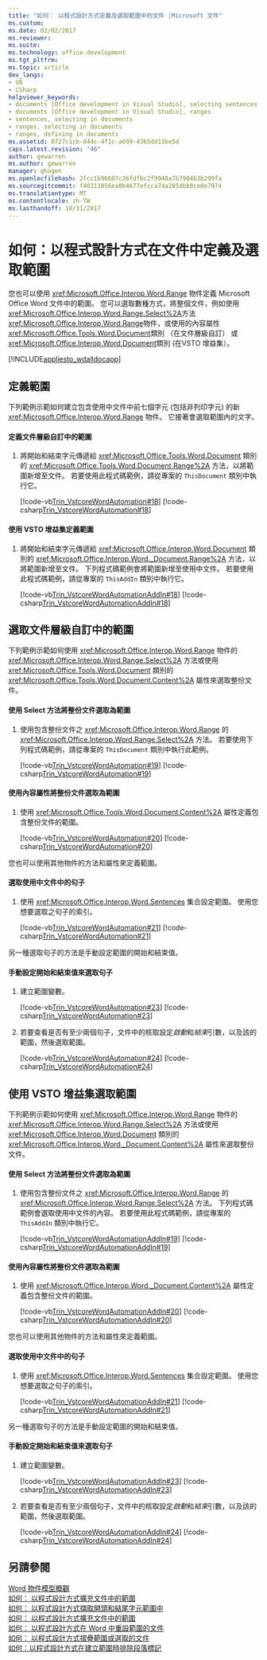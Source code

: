 ```yaml
---
title: "如何： 以程式設計方式定義及選取範圍中的文件 |Microsoft 文件"
ms.custom: 
ms.date: 02/02/2017
ms.reviewer: 
ms.suite: 
ms.technology: office-development
ms.tgt_pltfrm: 
ms.topic: article
dev_langs:
- VB
- CSharp
helpviewer_keywords:
- documents [Office development in Visual Studio], selecting sentences
- documents [Office development in Visual Studio], ranges
- sentences, selecting in documents
- ranges, selecting in documents
- ranges, defining in documents
ms.assetid: 0727c1cb-d44c-4f1c-a699-4365dd13be5d
caps.latest.revision: "46"
author: gewarren
ms.author: gewarren
manager: ghogen
ms.openlocfilehash: 2fcc1b96607c36fdfbc2f9940a7b7984b3b299fa
ms.sourcegitcommit: f40311056ea0b4677efcca74a285dbb0ce0e7974
ms.translationtype: MT
ms.contentlocale: zh-TW
ms.lasthandoff: 10/31/2017
---
```

# <a name="how-to-programmatically-define-and-select-ranges-in-documents"></a>如何：以程式設計方式在文件中定義及選取範圍
  您也可以使用 <xref:Microsoft.Office.Interop.Word.Range> 物件定義 Microsoft Office Word 文件中的範圍。 您可以選取數種方式，將整個文件，例如使用<xref:Microsoft.Office.Interop.Word.Range.Select%2A>方法<xref:Microsoft.Office.Interop.Word.Range>物件，或使用的內容屬性<xref:Microsoft.Office.Tools.Word.Document>類別 （在文件層級自訂） 或<xref:Microsoft.Office.Interop.Word.Document>類別 (在VSTO 增益集）。  
  
 [!INCLUDE[appliesto_wdalldocapp](../vsto/includes/appliesto-wdalldocapp-md.md)]  
  
## <a name="defining-a-range"></a>定義範圍  
 下列範例示範如何建立包含使用中文件中前七個字元 (包括非列印字元) 的新 <xref:Microsoft.Office.Interop.Word.Range> 物件。 它接著會選取範圍內的文字。  
  
#### <a name="to-define-a-range-in-a-document-level-customization"></a>定義文件層級自訂中的範圍  
  
1.  將開始和結束字元傳遞給 <xref:Microsoft.Office.Tools.Word.Document> 類別的 <xref:Microsoft.Office.Tools.Word.Document.Range%2A> 方法，以將範圍新增至文件。 若要使用此程式碼範例，請從專案的 `ThisDocument` 類別中執行它。  
  
     [!code-vb[Trin_VstcoreWordAutomation#18](../vsto/codesnippet/VisualBasic/Trin_VstcoreWordAutomationVB/ThisDocument.vb#18)]
     [!code-csharp[Trin_VstcoreWordAutomation#18](../vsto/codesnippet/CSharp/Trin_VstcoreWordAutomationCS/ThisDocument.cs#18)]  
  
#### <a name="to-define-a-range-by-using-a-vsto-add-in"></a>使用 VSTO 增益集定義範圍  
  
1.  將開始和結束字元傳遞給 <xref:Microsoft.Office.Interop.Word.Document> 類別的 <xref:Microsoft.Office.Interop.Word._Document.Range%2A> 方法，以將範圍新增至文件。 下列程式碼範例會將範圍新增至使用中文件。 若要使用此程式碼範例，請從專案的 `ThisAddIn` 類別中執行它。  
  
     [!code-vb[Trin_VstcoreWordAutomationAddIn#18](../vsto/codesnippet/VisualBasic/Trin_VstcoreWordAutomationAddIn/ThisAddIn.vb#18)]
     [!code-csharp[Trin_VstcoreWordAutomationAddIn#18](../vsto/codesnippet/CSharp/Trin_VstcoreWordAutomationAddIn/ThisAddIn.cs#18)]  
  
## <a name="selecting-a-range-in-a-document-level-customization"></a>選取文件層級自訂中的範圍  
 下列範例示範如何使用 <xref:Microsoft.Office.Interop.Word.Range> 物件的 <xref:Microsoft.Office.Interop.Word.Range.Select%2A> 方法或使用 <xref:Microsoft.Office.Tools.Word.Document> 類別的 <xref:Microsoft.Office.Tools.Word.Document.Content%2A> 屬性來選取整份文件。  
  
#### <a name="to-select-the-entire-document-as-a-range-by-using-the-select-method"></a>使用 Select 方法將整份文件選取為範圍  
  
1.  使用包含整份文件之 <xref:Microsoft.Office.Interop.Word.Range> 的 <xref:Microsoft.Office.Interop.Word.Range.Select%2A> 方法。 若要使用下列程式碼範例，請從專案的 `ThisDocument` 類別中執行此範例。  
  
     [!code-vb[Trin_VstcoreWordAutomation#19](../vsto/codesnippet/VisualBasic/Trin_VstcoreWordAutomationVB/ThisDocument.vb#19)]
     [!code-csharp[Trin_VstcoreWordAutomation#19](../vsto/codesnippet/CSharp/Trin_VstcoreWordAutomationCS/ThisDocument.cs#19)]  
  
#### <a name="to-select-the-entire-document-as-a-range-by-using-the-content-property"></a>使用內容屬性將整份文件選取為範圍  
  
1.  使用 <xref:Microsoft.Office.Tools.Word.Document.Content%2A> 屬性定義包含整份文件的範圍。  
  
     [!code-vb[Trin_VstcoreWordAutomation#20](../vsto/codesnippet/VisualBasic/Trin_VstcoreWordAutomationVB/ThisDocument.vb#20)]
     [!code-csharp[Trin_VstcoreWordAutomation#20](../vsto/codesnippet/CSharp/Trin_VstcoreWordAutomationCS/ThisDocument.cs#20)]  
  
 您也可以使用其他物件的方法和屬性來定義範圍。  
  
#### <a name="to-select-a-sentence-in-the-active-document"></a>選取使用中文件中的句子  
  
1.  使用 <xref:Microsoft.Office.Interop.Word.Sentences> 集合設定範圍。 使用您想要選取之句子的索引。  
  
     [!code-vb[Trin_VstcoreWordAutomation#21](../vsto/codesnippet/VisualBasic/Trin_VstcoreWordAutomationVB/ThisDocument.vb#21)]
     [!code-csharp[Trin_VstcoreWordAutomation#21](../vsto/codesnippet/CSharp/Trin_VstcoreWordAutomationCS/ThisDocument.cs#21)]  
  
 另一種選取句子的方法是手動設定範圍的開始和結束值。  
  
#### <a name="to-select-a-sentence-by-manually-setting-the-start-and-end-values"></a>手動設定開始和結束值來選取句子  
  
1.  建立範圍變數。  
  
     [!code-vb[Trin_VstcoreWordAutomation#23](../vsto/codesnippet/VisualBasic/Trin_VstcoreWordAutomationVB/ThisDocument.vb#23)]
     [!code-csharp[Trin_VstcoreWordAutomation#23](../vsto/codesnippet/CSharp/Trin_VstcoreWordAutomationCS/ThisDocument.cs#23)]  
  
2.  若要查看是否有至少兩個句子，文件中的核取設定*啟動*和*結束*引數，以及該的範圍，然後選取範圍。  
  
     [!code-vb[Trin_VstcoreWordAutomation#24](../vsto/codesnippet/VisualBasic/Trin_VstcoreWordAutomationVB/ThisDocument.vb#24)]
     [!code-csharp[Trin_VstcoreWordAutomation#24](../vsto/codesnippet/CSharp/Trin_VstcoreWordAutomationCS/ThisDocument.cs#24)]  
  
## <a name="selecting-a-range-by-using-a-vsto-add-in"></a>使用 VSTO 增益集選取範圍  
 下列範例示範如何使用 <xref:Microsoft.Office.Interop.Word.Range> 物件的 <xref:Microsoft.Office.Interop.Word.Range.Select%2A> 方法或使用 <xref:Microsoft.Office.Interop.Word.Document> 類別的 <xref:Microsoft.Office.Interop.Word._Document.Content%2A> 屬性來選取整份文件。  
  
#### <a name="to-select-the-entire-document-as-a-range-by-using-the-select-method"></a>使用 Select 方法將整份文件選取為範圍  
  
1.  使用包含整份文件之 <xref:Microsoft.Office.Interop.Word.Range> 的 <xref:Microsoft.Office.Interop.Word.Range.Select%2A> 方法。 下列程式碼範例會選取使用中文件的內容。 若要使用此程式碼範例，請從專案的 `ThisAddIn` 類別中執行它。  
  
     [!code-vb[Trin_VstcoreWordAutomationAddIn#19](../vsto/codesnippet/VisualBasic/Trin_VstcoreWordAutomationAddIn/ThisAddIn.vb#19)]
     [!code-csharp[Trin_VstcoreWordAutomationAddIn#19](../vsto/codesnippet/CSharp/Trin_VstcoreWordAutomationAddIn/ThisAddIn.cs#19)]  
  
#### <a name="to-select-the-entire-document-as-a-range-by-using-the-content-property"></a>使用內容屬性將整份文件選取為範圍  
  
1.  使用 <xref:Microsoft.Office.Interop.Word._Document.Content%2A> 屬性定義包含整份文件的範圍。  
  
     [!code-vb[Trin_VstcoreWordAutomationAddIn#20](../vsto/codesnippet/VisualBasic/Trin_VstcoreWordAutomationAddIn/ThisAddIn.vb#20)]
     [!code-csharp[Trin_VstcoreWordAutomationAddIn#20](../vsto/codesnippet/CSharp/Trin_VstcoreWordAutomationAddIn/ThisAddIn.cs#20)]  
  
 您也可以使用其他物件的方法和屬性來定義範圍。  
  
#### <a name="to-select-a-sentence-in-the-active-document"></a>選取使用中文件中的句子  
  
1.  使用 <xref:Microsoft.Office.Interop.Word.Sentences> 集合設定範圍。 使用您想要選取之句子的索引。  
  
     [!code-vb[Trin_VstcoreWordAutomationAddIn#21](../vsto/codesnippet/VisualBasic/Trin_VstcoreWordAutomationAddIn/ThisAddIn.vb#21)]
     [!code-csharp[Trin_VstcoreWordAutomationAddIn#21](../vsto/codesnippet/CSharp/Trin_VstcoreWordAutomationAddIn/ThisAddIn.cs#21)]  
  
 另一種選取句子的方法是手動設定範圍的開始和結束值。  
  
#### <a name="to-select-a-sentence-by-manually-setting-the-start-and-end-values"></a>手動設定開始和結束值來選取句子  
  
1.  建立範圍變數。  
  
     [!code-vb[Trin_VstcoreWordAutomationAddIn#23](../vsto/codesnippet/VisualBasic/Trin_VstcoreWordAutomationAddIn/ThisAddIn.vb#23)]
     [!code-csharp[Trin_VstcoreWordAutomationAddIn#23](../vsto/codesnippet/CSharp/Trin_VstcoreWordAutomationAddIn/ThisAddIn.cs#23)]  
  
2.  若要查看是否有至少兩個句子，文件中的核取設定*啟動*和*結束*引數，以及該的範圍，然後選取範圍。  
  
     [!code-vb[Trin_VstcoreWordAutomationAddIn#24](../vsto/codesnippet/VisualBasic/Trin_VstcoreWordAutomationAddIn/ThisAddIn.vb#24)]
     [!code-csharp[Trin_VstcoreWordAutomationAddIn#24](../vsto/codesnippet/CSharp/Trin_VstcoreWordAutomationAddIn/ThisAddIn.cs#24)]  
  
## <a name="see-also"></a>另請參閱  
 [Word 物件模型概觀](../vsto/word-object-model-overview.md)   
 [如何： 以程式設計方式擴充文件中的範圍](../vsto/how-to-programmatically-extend-ranges-in-documents.md)   
 [如何： 以程式設計方式擷取開頭和結尾字元範圍中](../vsto/how-to-programmatically-retrieve-start-and-end-characters-in-ranges.md)   
 [如何： 以程式設計方式擴充文件中的範圍](../vsto/how-to-programmatically-extend-ranges-in-documents.md)   
 [如何： 以程式設計方式在 Word 中重設範圍的文件](../vsto/how-to-programmatically-reset-ranges-in-word-documents.md)   
 [如何： 以程式設計方式摺疊範圍或選取的文件](../vsto/how-to-programmatically-collapse-ranges-or-selections-in-documents.md)   
 [如何：以程式設計方式在建立範圍時排除段落標記](../vsto/how-to-programmatically-exclude-paragraph-marks-when-creating-ranges.md)  
  
  